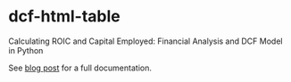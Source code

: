 # dcf-html-table
Calculating ROIC and Capital Employed: Financial Analysis and DCF Model in Python

See [blog post](https://fizzbuzzer.com/posts/intrinsic-value-calculator-using-python/) for a full documentation.
